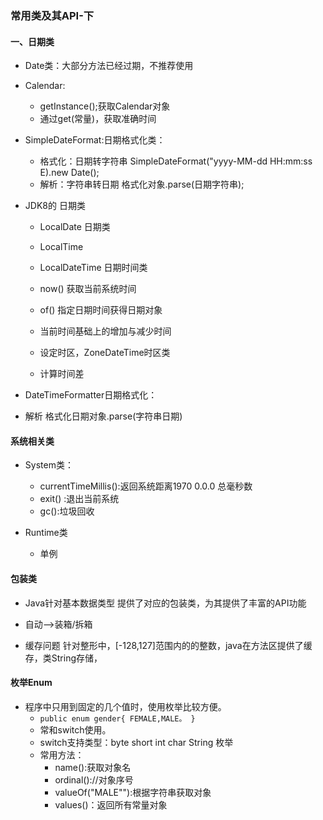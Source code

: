 ### 常用类及其API-下

#### 一、日期类

* Date类：大部分方法已经过期，不推荐使用

* Calendar: 
    * getInstance();获取Calendar对象
    * 通过get(常量)，获取准确时间
    
* SimpleDateFormat:日期格式化类：
    * 格式化：日期转字符串 SimpleDateFormat("yyyy-MM-dd HH:mm:ss E).new Date();
    * 解析：字符串转日期 格式化对象.parse(日期字符串);    

* JDK8的 日期类
    * LocalDate 日期类
    * LocalTime
    * LocalDateTime 日期时间类
    * now() 获取当前系统时间    
    * of() 指定日期时间获得日期对象
    
    * 当前时间基础上的增加与减少时间
    * 设定时区，ZoneDateTime时区类
    * 计算时间差

* DateTimeFormatter日期格式化：
* 解析 格式化日期对象.parse(字符串日期)  

#### 系统相关类

* System类：
    * currentTimeMillis():返回系统距离1970 0.0.0 总毫秒数
    * exit() :退出当前系统
    * gc():垃圾回收

* Runtime类
    * 单例
    
#### 包装类

* Java针对基本数据类型 提供了对应的包装类，为其提供了丰富的API功能

* 自动-->装箱/拆箱   

* 缓存问题 针对整形中，[-128,127]范围内的的整数，java在方法区提供了缓存，类String存储，

#### 枚举Enum

* 程序中只用到固定的几个值时，使用枚举比较方便。
    * ``
     public enum gender{
        FEMALE,MALE。
     }   
    ``
    * 常和switch使用。
    * switch支持类型：byte short int char String 枚举
    * 常用方法：
        * name():获取对象名
        * ordinal()://对象序号
        * valueOf("MALE""):根据字符串获取对象
        * values()：返回所有常量对象
                  